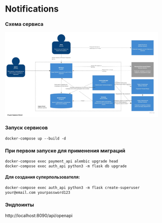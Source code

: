 # Notifications


### Схема сервиса

![Схема сервиса](schema.jpg?raw=true "Схема сервиса")

### Запуск сервисов
``` 
docker-compose up --build -d
``` 

### При первом запуске для применения миграций

``` 
docker-compose exec payment_api alembic upgrade head
docker-compose exec auth_api python3 -m flask db upgrade
```

#### Для создания суперпользователя:
``` 
docker-compose exec auth_api python3 -m flask create-superuser your@email.com yourpassword123
``` 

### Эндпоинты

http://localhost:8090/api/openapi